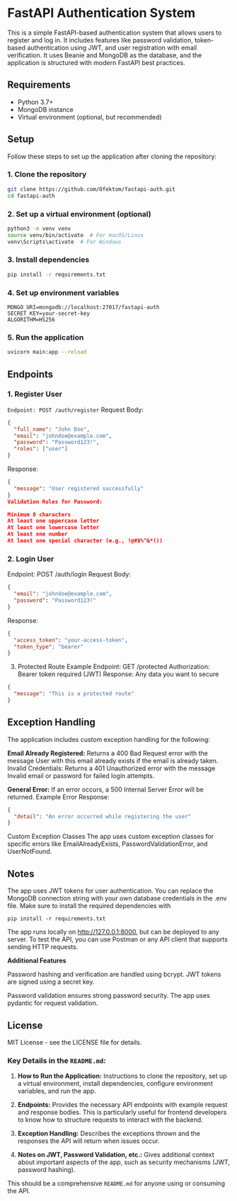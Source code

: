 # FastAPI Authentication System

This is a simple FastAPI-based authentication system that allows users to register and log in. It includes features like password validation, token-based authentication using JWT, and user registration with email verification. It uses Beanie and MongoDB as the database, and the application is structured with modern FastAPI best practices.

## Requirements

- Python 3.7+
- MongoDB instance
- Virtual environment (optional, but recommended)

## Setup

Follow these steps to set up the application after cloning the repository:

### 1. Clone the repository

```bash
git clone https://github.com/Ofektom/fastapi-auth.git
cd fastapi-auth

```

### 2. Set up a virtual environment (optional)

```bash
python3 -m venv venv
source venv/bin/activate  # For macOS/Linux
venv\Scripts\activate  # For Windows
```

### 3. Install dependencies

```bash
pip install -r requirements.txt
```

### 4. Set up environment variables

```plaintext
MONGO_URI=mongodb://localhost:27017/fastapi-auth
SECRET_KEY=your-secret-key
ALGORITHM=HS256
```

### 5. Run the application

```bash
uvicorn main:app --reload
```

## Endpoints

### 1. Register User

`Endpoint: POST /auth/register`
Request Body:

```json
{
  "full_name": "John Doe",
  "email": "johndoe@example.com",
  "password": "Password123!",
  "roles": ["user"]
}
```

Response:

```json
{
  "message": "User registered successfully"
}
Validation Rules for Password:

Minimum 8 characters
At least one uppercase letter
At least one lowercase letter
At least one number
At least one special character (e.g., !@#$%^&*())
```

### 2. Login User

Endpoint: POST /auth/login
Request Body:

```json
{
  "email": "johndoe@example.com",
  "password": "Password123!"
}
```

Response:

```json
{
  "access_token": "your-access-token",
  "token_type": "bearer"
}
```

3. Protected Route Example
   Endpoint: GET /protected
   Authorization: Bearer token required (JWT)
   Response: Any data you want to secure

```json
{
  "message": "This is a protected route"
}
```

## Exception Handling

The application includes custom exception handling for the following:

**Email Already Registered:** Returns a 400 Bad Request error with the message User with this email already exists if the email is already taken.
Invalid Credentials: Returns a 401 Unauthorized error with the message Invalid email or password for failed login attempts.

**General Error:** If an error occurs, a 500 Internal Server Error will be returned.
Example Error Response:

```json
{
  "detail": "An error occurred while registering the user"
}
```

Custom Exception Classes
The app uses custom exception classes for specific errors like EmailAlreadyExists, PasswordValidationError, and UserNotFound.

## Notes

The app uses JWT tokens for user authentication.
You can replace the MongoDB connection string with your own database credentials in the .env file.
Make sure to install the required dependencies with

`pip install -r requirements.txt`

The app runs locally on http://127.0.0.1:8000, but can be deployed to any server.
To test the API, you can use Postman or any API client that supports sending HTTP requests.

**Additional Features**

Password hashing and verification are handled using bcrypt.
JWT tokens are signed using a secret key.

Password validation ensures strong password security.
The app uses pydantic for request validation.

## License

MIT License - see the LICENSE file for details.

### Key Details in the `README.md`:

1. **How to Run the Application:** Instructions to clone the repository, set up a virtual environment, install dependencies, configure environment variables, and run the app.

2. **Endpoints:** Provides the necessary API endpoints with example request and response bodies. This is particularly useful for frontend developers to know how to structure requests to interact with the backend.
3. **Exception Handling:** Describes the exceptions thrown and the responses the API will return when issues occur.

4. **Notes on JWT, Password Validation, etc.:** Gives additional context about important aspects of the app, such as security mechanisms (JWT, password hashing).

This should be a comprehensive `README.md` for anyone using or consuming the API.
